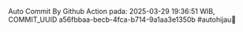 Auto Commit By Github Action pada: 2025-03-29 19:36:51 WIB, COMMIT_UUID a56fbbaa-becb-4fca-b714-9a1aa3e1350b #autohijau🗿
